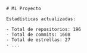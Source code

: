 
    # Mi Proyecto
    
    Estadísticas actualizadas:
    
    - Total de repositorios: 196
    - Total de commits: 1608 
    - Total de estrellas: 27
    - ...
  